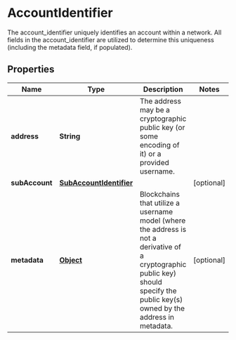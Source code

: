 

# AccountIdentifier

The account_identifier uniquely identifies an account within a network. All fields in the account_identifier are utilized to determine this uniqueness (including the metadata field, if populated).
## Properties

Name | Type | Description | Notes
------------ | ------------- | ------------- | -------------
**address** | **String** | The address may be a cryptographic public key (or some encoding of it) or a provided username. | 
**subAccount** | [**SubAccountIdentifier**](SubAccountIdentifier.md) |  |  [optional]
**metadata** | [**Object**](.md) | Blockchains that utilize a username model (where the address is not a derivative of a cryptographic public key) should specify the public key(s) owned by the address in metadata. |  [optional]



